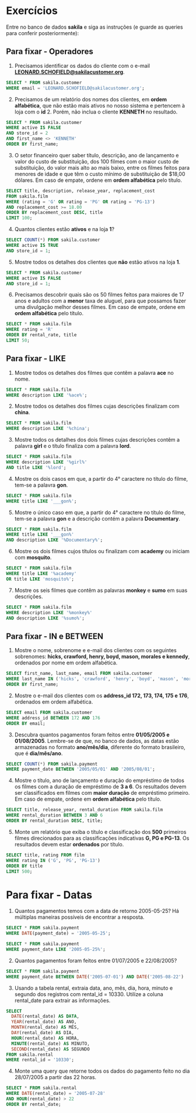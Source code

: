 # Exercícios

Entre no banco de dados **sakila** e siga as instruções (e guarde as queries para conferir posteriormente):

## Para fixar - Operadores

1. Precisamos identificar os dados do cliente com o e-mail **LEONARD.SCHOFIELD@sakilacustomer.org**.

```sql
SELECT * FROM sakila.customer
WHERE email = 'LEONARD.SCHOFIELD@sakilacustomer.org';
```

2. Precisamos de um relatório dos nomes dos clientes, em **ordem alfabética**, que não estão mais ativos no nosso sistema e pertencem à loja com o **id** 2. Porém, não inclua o cliente **KENNETH** no resultado.

```sql
SELECT * FROM sakila.customer
WHERE active IS FALSE
AND store_id = 2
AND first_name <> 'KENNETH'
ORDER BY first_name;
```

3. O setor financeiro quer saber título, descrição, ano de lançamento e valor do custo de substituição, dos 100 filmes com o maior custo de substituição, do valor mais alto ao mais baixo, entre os filmes feitos para menores de idade e que têm o custo mínimo de substituição de $18,00 dólares. Em caso de empate, ordene em **ordem alfabética** pelo título.

```sql
SELECT title, description, release_year, replacement_cost
FROM sakila.film
WHERE (rating = 'G' OR rating = 'PG' OR rating = 'PG-13')
AND replacement_cost >= 18.00
ORDER BY replacement_cost DESC, title
LIMIT 100;
```

4. Quantos clientes estão **ativos** e na loja **1**?

```sql
SELECT COUNT(*) FROM sakila.customer
WHERE active IS TRUE
AND store_id = 1;
```

5. Mostre todos os detalhes dos clientes que **não** estão ativos na loja **1**.

```sql
SELECT * FROM sakila.customer
WHERE active IS FALSE
AND store_id = 1;
```

6. Precisamos descobrir quais são os 50 filmes feitos para maiores de 17 anos e adultos com a **menor** taxa de aluguel, para que possamos fazer uma divulgação melhor desses filmes. Em caso de empate, ordene em **ordem alfabética** pelo título.

```sql
SELECT * FROM sakila.film
WHERE rating = 'R'
ORDER BY rental_rate, title
LIMIT 50;
```

## Para fixar - LIKE

1. Mostre todos os detalhes dos filmes que contêm a palavra **ace** no nome.

```sql
SELECT * FROM sakila.film
WHERE description LIKE '%ace%';
```

2. Mostre todos os detalhes dos filmes cujas descrições finalizam com **china**.

```sql
SELECT * FROM sakila.film
WHERE description LIKE '%china';
```

3. Mostre todos os detalhes dos dois filmes cujas descrições contêm a palavra **girl** e o título finaliza com a palavra **lord**.

```sql
SELECT * FROM sakila.film
WHERE description LIKE '%girl%'
AND title LIKE '%lord';
```

4. Mostre os dois casos em que, a partir do 4° caractere no título do filme, tem-se a palavra **gon**.

```sql
SELECT * FROM sakila.film
WHERE title LIKE '___gon%';
```

5. Mostre o único caso em que, a partir do 4° caractere no título do filme, tem-se a palavra **gon** e a descrição contém a palavra **Documentary**.

```sql
SELECT * FROM sakila.film
WHERE title LIKE '___gon%'
AND description LIKE '%Documentary%';
```

6. Mostre os dois filmes cujos títulos ou finalizam com **academy** ou iniciam com **mosquito**.

```sql
SELECT * FROM sakila.film
WHERE title LIKE '%academy'
OR title LIKE 'mosquito%';
```

7. Mostre os seis filmes que contêm as palavras **monkey** e **sumo** em suas descrições.

```sql
SELECT * FROM sakila.film
WHERE description LIKE '%monkey%'
AND description LIKE '%sumo%';
```

## Para fixar - IN e BETWEEN

1. Mostre o nome, sobrenome e e-mail dos clientes com os seguintes sobrenomes: **hicks, crawford, henry, boyd, mason, morales e kennedy**, ordenados por nome em ordem alfabética.

```sql
SELECT first_name, last_name, email FROM sakila.customer
WHERE last_name IN ('hicks', 'crawford', 'henry', 'boyd', 'mason', 'morales','kennedy')
ORDER BY first_name;
```

2. Mostre o e-mail dos clientes com os **address_id 172, 173, 174, 175 e 176**, ordenados em ordem alfabética.

```sql
SELECT email FROM sakila.customer
WHERE address_id BETWEEN 172 AND 176
ORDER BY email;
```

3. Descubra quantos pagamentos foram feitos entre **01/05/2005 e 01/08/2005**. Lembre-se de que, no banco de dados, as datas estão armazenadas no formato **ano/mês/dia**, diferente do formato brasileiro, que é **dia/mês/ano**.

```sql
SELECT COUNT(*) FROM sakila.payment
WHERE payment_date BETWEEN '2005/05/01' AND '2005/08/01';
```

4. Mostre o título, ano de lançamento e duração do empréstimo de todos os filmes com a duração de empréstimo de **3 a 6**. Os resultados devem ser classificados em filmes com **maior duração** de empréstimo primeiro. Em caso de empate, ordene em **ordem alfabética** pelo título.

```sql
SELECT title, release_year, rental_duration FROM sakila.film
WHERE rental_duration BETWEEN 3 AND 6
ORDER BY rental_duration DESC, title;
```

5. Monte um relatório que exiba o título e classificação dos **500** primeiros filmes direcionados para as classificações indicativas **G, PG e PG-13**. Os resultados devem estar **ordenados** por título.

```sql
SELECT title, rating FROM film
WHERE rating IN ('G', 'PG', 'PG-13')
ORDER BY title
LIMIT 500;
```

# Para fixar - Datas

1. Quantos pagamentos temos com a data de retorno 2005-05-25? Há múltiplas maneiras possíveis de encontrar a resposta.

```sql
SELECT * FROM sakila.payment
WHERE DATE(payment_date) = '2005-05-25';
```

```sql
SELECT * FROM sakila.payment
WHERE payment_date LIKE '2005-05-25%';
```

2. Quantos pagamentos foram feitos entre 01/07/2005 e 22/08/2005?

```sql
SELECT * FROM sakila.payment
WHERE payment_date BETWEEN DATE('2005-07-01') AND DATE('2005-08-22')
```

3. Usando a tabela rental, extraia data, ano, mês, dia, hora, minuto e segundo dos registros com rental_id = 10330. Utilize a coluna rental_date para extrair as informações.

```sql
SELECT
  DATE(rental_date) AS DATA,
  YEAR(rental_date) AS ANO,
  MONTH(rental_date) AS MÊS,
  DAY(rental_date) AS DIA,
  HOUR(rental_date) AS HORA,
  MINUTE(rental_date) AS MINUTO,
  SECOND(rental_date) AS SEGUNDO
FROM sakila.rental
WHERE rental_id = '10330';
```

4. Monte uma query que retorne todos os dados do pagamento feito no dia 28/07/2005 a partir das 22 horas.

```sql
SELECT * FROM sakila.rental
WHERE DATE(rental_date) = '2005-07-28'
AND HOUR(rental_date) > 22
ORDER BY rental_date;
```
